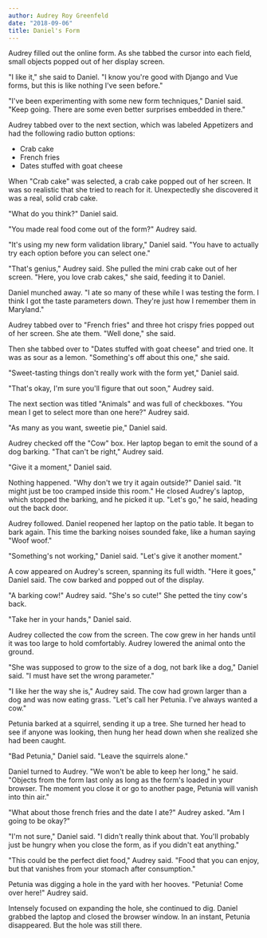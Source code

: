 ```yaml
---
author: Audrey Roy Greenfeld
date: "2018-09-06"
title: Daniel's Form
---
```



Audrey filled out the online form. As she tabbed the cursor into each field, small objects popped out of her display screen.

"I like it," she said to Daniel. "I know you're good with Django and Vue forms, but this is like nothing I've seen before."

"I've been experimenting with some new form techniques," Daniel said. "Keep going. There are some even better surprises embedded in there."

Audrey tabbed over to the next section, which was labeled Appetizers and had the following radio button options:

* Crab cake
* French fries
* Dates stuffed with goat cheese

When "Crab cake" was selected, a crab cake popped out of her screen. It was so realistic that she tried to reach for it. Unexpectedly she discovered it was a real, solid crab cake.

"What do you think?" Daniel said.

"You made real food come out of the form?" Audrey said.

"It's using my new form validation library," Daniel said. "You have to actually try each option before you can select one."

"That's genius," Audrey said. She pulled the mini crab cake out of her screen. "Here, you love crab cakes," she said, feeding it to Daniel.

Daniel munched away. "I ate so many of these while I was testing the form. I think I got the taste parameters down. They're just how I remember them in Maryland."

Audrey tabbed over to "French fries" and three hot crispy fries popped out of her screen. She ate them. "Well done," she said.

Then she tabbed over to "Dates stuffed with goat cheese" and tried one. It was as sour as a lemon. "Something's off about this one," she said.

"Sweet-tasting things don't really work with the form yet," Daniel said.

"That's okay, I'm sure you'll figure that out soon," Audrey said.

The next section was titled "Animals" and was full of checkboxes. "You mean I get to select more than one here?" Audrey said.

"As many as you want, sweetie pie," Daniel said.

Audrey checked off the "Cow" box. Her laptop began to emit the sound of a dog barking. "That can't be right," Audrey said.

"Give it a moment," Daniel said.

Nothing happened. "Why don't we try it again outside?" Daniel said. "It might just be too cramped inside this room." He closed Audrey's laptop, which stopped the barking, and he picked it up. "Let's go," he said, heading out the back door.

Audrey followed. Daniel reopened her laptop on the patio table. It began to bark again. This time the barking noises sounded fake, like a human saying "Woof woof."

"Something's not working," Daniel said. "Let's give it another moment."

A cow appeared on Audrey's screen, spanning its full width. "Here it goes," Daniel said. The cow barked and popped out of the display.

"A barking cow!" Audrey said. "She's so cute!" She petted the tiny cow's back.

"Take her in your hands," Daniel said.

Audrey collected the cow from the screen. The cow grew in her hands until it was too large to hold comfortably. Audrey lowered the animal onto the ground.

"She was supposed to grow to the size of a dog, not bark like a dog," Daniel said. "I must have set the wrong parameter."

"I like her the way she is," Audrey said. The cow had grown larger than a dog and was now eating grass. "Let's call her Petunia. I've always wanted a cow."

Petunia barked at a squirrel, sending it up a tree. She turned her head to see if anyone was looking, then hung her head down when she realized she had been caught.

"Bad Petunia," Daniel said. "Leave the squirrels alone."

Daniel turned to Audrey. "We won't be able to keep her long," he said. "Objects from the form last only as long as the form's loaded in your browser. The moment you close it or go to another page, Petunia will vanish into thin air."

"What about those french fries and the date I ate?" Audrey asked. "Am I going to be okay?"

"I'm not sure," Daniel said. "I didn't really think about that. You'll probably just be hungry when you close the form, as if you didn't eat anything."

"This could be the perfect diet food," Audrey said. "Food that you can enjoy, but that vanishes from your stomach after consumption."

Petunia was digging a hole in the yard with her hooves. "Petunia! Come over here!" Audrey said.

Intensely focused on expanding the hole, she continued to dig. Daniel grabbed the laptop and closed the browser window. In an instant, Petunia disappeared. But the hole was still there.
